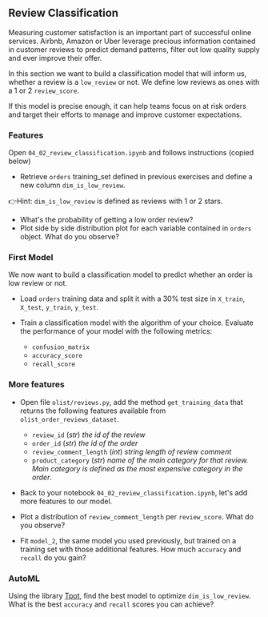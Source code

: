 ## Review Classification

Measuring customer satisfaction is an important part of successful online services. Airbnb, Amazon or Uber leverage precious information contained in customer reviews to predict demand patterns, filter out low quality supply and ever improve their offer.

In this section we want to build a classification model that will inform us, whether a review is a `low_review` or not. We define low reviews as ones with a 1 or 2 `review_score`.

If this model is precise enough, it can help teams focus on at risk orders and target their efforts to manage and improve customer expectations.

### Features

Open `04_02_review_classification.ipynb` and follows instructions (copied below)

- Retrieve `orders` training_set defined in previous exercises and define a new column `dim_is_low_review`.

👉Hint: `dim_is_low_review` is defined as reviews with 1 or 2 stars.

- What's the probability of getting a low order review?
- Plot side by side distribution plot for each variable contained in `orders` object. What do you observe?

### First Model

We now want to build a classification model to predict whether an order is low review or not.

- Load `orders` training data and split it with a 30% test size in `X_train`, `X_test`, `y_train`, `y_test`.

- Train a classification model with the algorithm of your choice. Evaluate the performance of your model with the following metrics:

  - `confusion_matrix`
  - `accuracy_score`
  - `recall_score`

### More features

- Open file `olist/reviews.py`, add the method `get_training_data` that returns the following features available from `olist_order_reviews_dataset`.

    - `review_id` (_str_) _the id of the review_
    - `order_id` (_str_) _the id of the order_
    - `review_comment_length` (_int_) _string length of review comment_
    - `product_category` (_str_) _name of the main category for that review. Main category is defined as the most expensive category in the order_.

- Back to your notebook `04_02_review_classification.ipynb`, let's add more features to our model.

- Plot a distribution of `review_comment_length` per `review_score`. What do you observe?

- Fit `model_2`, the same model you used previously, but trained on a training set with those additional features. How much `accuracy` and `recall` do you gain?

### AutoML

Using the library [Tpot](http://epistasislab.github.io/tpot/), find the best model to optimize `dim_is_low_review`.
What is the best `accuracy` and `recall` scores you can achieve?
